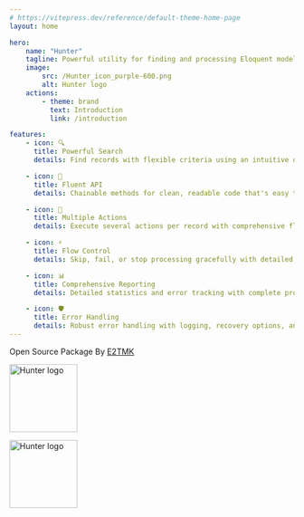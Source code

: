 ```yaml
---
# https://vitepress.dev/reference/default-theme-home-page
layout: home

hero:
    name: "Hunter"
    tagline: Powerful utility for finding and processing Eloquent model records with a fluent, chainable API
    image:
        src: /Hunter_icon_purple-600.png
        alt: Hunter logo
    actions:
        - theme: brand
          text: Introduction
          link: /introduction

features:
    - icon: 🔍
      title: Powerful Search
      details: Find records with flexible criteria using an intuitive query builder interface.

    - icon: 🔗
      title: Fluent API
      details: Chainable methods for clean, readable code that's easy to understand and maintain.

    - icon: 🎯
      title: Multiple Actions
      details: Execute several actions per record with comprehensive flow control and error handling.

    - icon: ⚡
      title: Flow Control
      details: Skip, fail, or stop processing gracefully with detailed feedback and logging.

    - icon: 📊
      title: Comprehensive Reporting
      details: Detailed statistics and error tracking with complete processing summaries.

    - icon: 🛡️
      title: Error Handling
      details: Robust error handling with logging, recovery options, and graceful degradation.
---
```


<div class="home-footer">
    <div class="footer-text">
    Open Source Package By <a href="https://e2tmk.com" target="_blank" rel="noopener noreferrer">E2TMK</a>
  </div>
  
  <div class="footer-divider"></div>
  
  <img src="/Hunter_icon_zinc-50.png"
    width="120" 
    alt="Hunter logo" class="footer-logo hunter-logo-dark" />
  
  <img src="/Hunter_icon_purple-600.png"
    width="120" 
    alt="Hunter logo" class="footer-logo hunter-logo-light" />
</div>